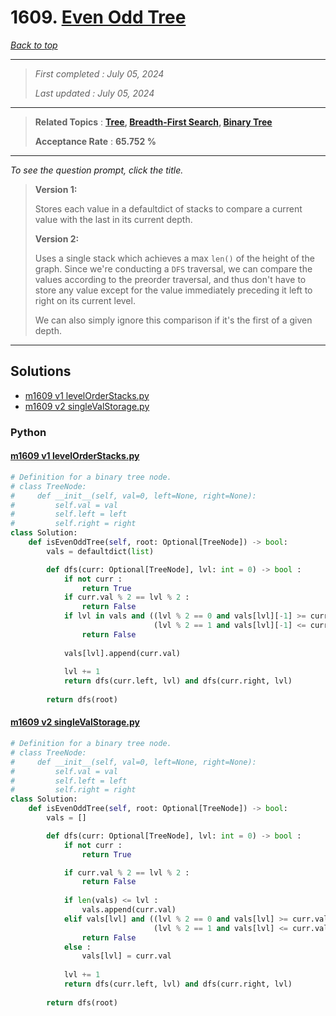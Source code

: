 # 1609. [Even Odd Tree](<https://leetcode.com/problems/even-odd-tree>)

*[Back to top](<../README.md>)*

------

> *First completed : July 05, 2024*
>
> *Last updated : July 05, 2024*


------

> **Related Topics** : **[Tree](<by_topic/Tree.md>), [Breadth-First Search](<by_topic/Breadth-First Search.md>), [Binary Tree](<by_topic/Binary Tree.md>)**
>
> **Acceptance Rate** : **65.752 %**


------

*To see the question prompt, click the title.*

> 
> **Version 1:**
> 
> Stores each value in a defaultdict of stacks to compare a current 
> value with the last in its current depth.
> 
> **Version 2:**
> 
> Uses a single stack which achieves a max `len()` of the height of the graph.
> Since we're conducting a `DFS` traversal, we can compare the values according 
> to the preorder traversal, and thus don't have to store any value except for 
> the value immediately preceding it left to right on its current level.
> 
> We can also simply ignore this comparison if it's the first of a given depth.

------

## Solutions

- [m1609 v1 levelOrderStacks.py](<../my-submissions/m1609 v1 levelOrderStacks.py>)
- [m1609 v2 singleValStorage.py](<../my-submissions/m1609 v2 singleValStorage.py>)
### Python
#### [m1609 v1 levelOrderStacks.py](<../my-submissions/m1609 v1 levelOrderStacks.py>)
```Python
# Definition for a binary tree node.
# class TreeNode:
#     def __init__(self, val=0, left=None, right=None):
#         self.val = val
#         self.left = left
#         self.right = right
class Solution:
    def isEvenOddTree(self, root: Optional[TreeNode]) -> bool:
        vals = defaultdict(list)

        def dfs(curr: Optional[TreeNode], lvl: int = 0) -> bool :
            if not curr :
                return True
            if curr.val % 2 == lvl % 2 :
                return False
            if lvl in vals and ((lvl % 2 == 0 and vals[lvl][-1] >= curr.val) or \
                                (lvl % 2 == 1 and vals[lvl][-1] <= curr.val)) :
                return False
            
            vals[lvl].append(curr.val)
            
            lvl += 1
            return dfs(curr.left, lvl) and dfs(curr.right, lvl)
            
        return dfs(root)

```

#### [m1609 v2 singleValStorage.py](<../my-submissions/m1609 v2 singleValStorage.py>)
```Python
# Definition for a binary tree node.
# class TreeNode:
#     def __init__(self, val=0, left=None, right=None):
#         self.val = val
#         self.left = left
#         self.right = right
class Solution:
    def isEvenOddTree(self, root: Optional[TreeNode]) -> bool:
        vals = []

        def dfs(curr: Optional[TreeNode], lvl: int = 0) -> bool :
            if not curr :
                return True

            if curr.val % 2 == lvl % 2 :
                return False
            
            if len(vals) <= lvl :
                vals.append(curr.val)
            elif vals[lvl] and ((lvl % 2 == 0 and vals[lvl] >= curr.val) or \
                                (lvl % 2 == 1 and vals[lvl] <= curr.val)) :
                return False
            else :
                vals[lvl] = curr.val
            
            lvl += 1
            return dfs(curr.left, lvl) and dfs(curr.right, lvl)
            
        return dfs(root)

```

